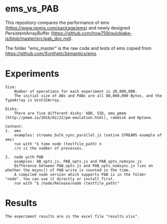 # ems_vs_PAB

This repository compares the performance of ems (https://www.npmjs.com/package/ems) and newly designed PersistentArrayBuffer (https://github.com/how759/quicklake-js/blob/master/src/pab_doc.md).

The folder "ems_master" is the raw code and tests of ems copied from  https://github.com/SyntheticSemantics/ems.

# Experiments

	Size:
		Number of operations for each experiment is 20,000,000. 
		The initial size of ABs and PABs are all 80,000,000 Bytes, and the TypeArray is Uint32Array.
	
	Disks:
		There are five different disks: HDD, SSD, emu_pmem (http://pmem.io/2016/02/22/pm-emulation.html), ramdisk and Optane.

	Content:
	1.  ems
		examples: streams_bulk_sync_parallel.js (native STREAMS example of ems)
		run with "$ time node (testfile_path) n       
		//n is the number of processes.
  
	2.  node with PAB
		examples: AB_opts.js, PAB_opts.js and PAB_opts_nomsync.js
		Difference between PAB_opts.js and PAB_opts_nomsync.js lies on whether the msync() of PAB write is counted in the time.
		A compiled node version which supports PAB is in the folder "node". You can use it directly or install first.
		run with "$ /node/Release/node (testfile_path)"

# Results
	
	The experiment results are in the excel file "results.xlsx".
